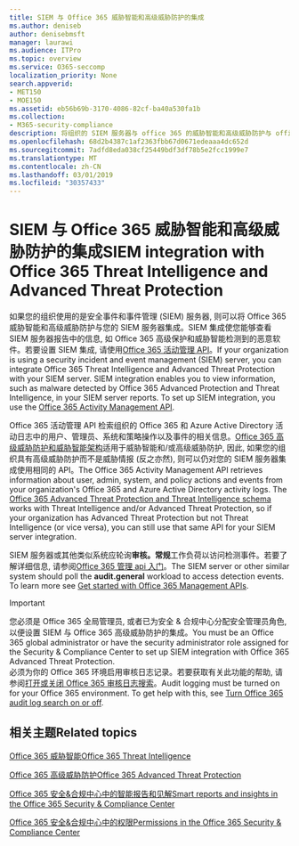 ```yaml
---
title: SIEM 与 Office 365 威胁智能和高级威胁防护的集成
ms.author: deniseb
author: denisebmsft
manager: laurawi
ms.audience: ITPro
ms.topic: overview
ms.service: O365-seccomp
localization_priority: None
search.appverid:
- MET150
- MOE150
ms.assetid: eb56b69b-3170-4086-82cf-ba40a530fa1b
ms.collection:
- M365-security-compliance
description: 将组织的 SIEM 服务器与 office 365 的威胁智能和高级威胁防护与 office 365 活动管理 API 集成。
ms.openlocfilehash: 68d2b4387c1af2363fbb67d0671edeaaa4dc652d
ms.sourcegitcommit: 7adfd8eda038cf25449bdf3df78b5e2fcc1999e7
ms.translationtype: MT
ms.contentlocale: zh-CN
ms.lasthandoff: 03/01/2019
ms.locfileid: "30357433"
---
```

# <a name="siem-integration-with-office-365-threat-intelligence-and-advanced-threat-protection"></a><span data-ttu-id="46e5c-103">SIEM 与 Office 365 威胁智能和高级威胁防护的集成</span><span class="sxs-lookup"><span data-stu-id="46e5c-103">SIEM integration with Office 365 Threat Intelligence and Advanced Threat Protection</span></span>

<span data-ttu-id="46e5c-p101">如果您的组织使用的是安全事件和事件管理 (SIEM) 服务器, 则可以将 Office 365 威胁智能和高级威胁防护与您的 SIEM 服务器集成。SIEM 集成使您能够查看 SIEM 服务器报告中的信息, 如 Office 365 高级保护和威胁智能检测到的恶意软件。若要设置 SIEM 集成, 请使用[Office 365 活动管理 API](https://docs.microsoft.com/office/office-365-management-api/office-365-management-activity-api-reference)。</span><span class="sxs-lookup"><span data-stu-id="46e5c-p101">If your organization is using a security incident and event management (SIEM) server, you can integrate Office 365 Threat Intelligence and Advanced Threat Protection with your SIEM server. SIEM integration enables you to view information, such as malware detected by Office 365 Advanced Protection and Threat Intelligence, in your SIEM server reports. To set up SIEM integration, you use the [Office 365 Activity Management API](https://docs.microsoft.com/office/office-365-management-api/office-365-management-activity-api-reference).</span></span> 

<span data-ttu-id="46e5c-p102">Office 365 活动管理 API 检索组织的 Office 365 和 Azure Active Directory 活动日志中的用户、管理员、系统和策略操作以及事件的相关信息。[Office 365 高级威胁防护和威胁智能架构](https://docs.microsoft.com/office/office-365-management-api/office-365-management-activity-api-schema#office-365-advanced-threat-protection-and-threat-intelligence-schema)适用于威胁智能和/或高级威胁防护, 因此, 如果您的组织具有高级威胁防护而不是威胁情报 (反之亦然), 则可以仍对您的 SIEM 服务器集成使用相同的 API。</span><span class="sxs-lookup"><span data-stu-id="46e5c-p102">The Office 365 Activity Management API retrieves information about user, admin, system, and policy actions and events from your organization's Office 365 and Azure Active Directory activity logs. The [Office 365 Advanced Threat Protection and Threat Intelligence schema](https://docs.microsoft.com/office/office-365-management-api/office-365-management-activity-api-schema#office-365-advanced-threat-protection-and-threat-intelligence-schema) works with Threat Intelligence and/or Advanced Threat Protection, so if your organization has Advanced Threat Protection but not Threat Intelligence (or vice versa), you can still use that same API for your SIEM server integration.</span></span> 

<span data-ttu-id="46e5c-p103">SIEM 服务器或其他类似系统应轮询**审核。常规**工作负荷以访问检测事件。若要了解详细信息, 请参阅[Office 365 管理 api 入门](https://docs.microsoft.com/office/office-365-management-api/get-started-with-office-365-management-apis)。</span><span class="sxs-lookup"><span data-stu-id="46e5c-p103">The SIEM server or other similar system should poll the **audit.general** workload to access detection events. To learn more see [Get started with Office 365 Management APIs](https://docs.microsoft.com/office/office-365-management-api/get-started-with-office-365-management-apis).</span></span> 

> [!IMPORTANT]
> <span data-ttu-id="46e5c-111">您必须是 Office 365 全局管理员, 或者已为安全 & 合规中心分配安全管理员角色, 以便设置 SIEM 与 Office 365 高级威胁防护的集成。</span><span class="sxs-lookup"><span data-stu-id="46e5c-111">You must be an Office 365 global administrator or have the security administrator role assigned for the Security & Compliance Center to set up SIEM integration with Office 365 Advanced Threat Protection.</span></span><br/><span data-ttu-id="46e5c-p104">必须为你的 Office 365 环境启用审核日志记录。若要获取有关此功能的帮助, 请参阅[打开或关闭 Office 365 审核日志搜索](turn-audit-log-search-on-or-off.md)。</span><span class="sxs-lookup"><span data-stu-id="46e5c-p104">Audit logging must be turned on for your Office 365 environment. To get help with this, see [Turn Office 365 audit log search on or off](turn-audit-log-search-on-or-off.md).</span></span>

## <a name="related-topics"></a><span data-ttu-id="46e5c-114">相关主题</span><span class="sxs-lookup"><span data-stu-id="46e5c-114">Related topics</span></span>

[<span data-ttu-id="46e5c-115">Office 365 威胁智能</span><span class="sxs-lookup"><span data-stu-id="46e5c-115">Office 365 Threat Intelligence</span></span>](office-365-ti.md)

[<span data-ttu-id="46e5c-116">Office 365 高级威胁防护</span><span class="sxs-lookup"><span data-stu-id="46e5c-116">Office 365 Advanced Threat Protection</span></span>](office-365-atp.md)

[<span data-ttu-id="46e5c-117">Office 365 安全&amp;合规中心中的智能报告和见解</span><span class="sxs-lookup"><span data-stu-id="46e5c-117">Smart reports and insights in the Office 365 Security &amp; Compliance Center</span></span>](reports-and-insights-in-security-and-compliance.md)
  
[<span data-ttu-id="46e5c-118">Office 365 安全&amp;合规中心中的权限</span><span class="sxs-lookup"><span data-stu-id="46e5c-118">Permissions in the Office 365 Security &amp; Compliance Center</span></span>](permissions-in-the-security-and-compliance-center.md)
  

